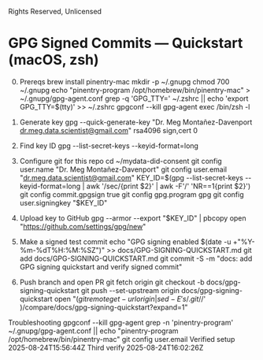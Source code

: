 Rights Reserved, Unlicensed
# GPG Signed Commits — Quickstart (macOS, zsh)

0) Prereqs
  brew install pinentry-mac
  mkdir -p ~/.gnupg
  chmod 700 ~/.gnupg
  echo "pinentry-program /opt/homebrew/bin/pinentry-mac" > ~/.gnupg/gpg-agent.conf
  grep -q 'GPG_TTY=' ~/.zshrc || echo 'export GPG_TTY=$(tty)' >> ~/.zshrc
  gpgconf --kill gpg-agent
  exec /bin/zsh -l

1) Generate key
  gpg --quick-generate-key "Dr. Meg Montañez-Davenport <dr.meg.data.scientist@gmail.com>" rsa4096 sign,cert 0

2) Find key ID
  gpg --list-secret-keys --keyid-format=long

3) Configure git for this repo
  cd ~/mydata-did-consent
  git config user.name "Dr. Meg Montañez-Davenport"
  git config user.email "dr.meg.data.scientist@gmail.com"
  KEY_ID=$(gpg --list-secret-keys --keyid-format=long | awk '/sec/{print $2}' | awk -F'/' 'NR==1{print $2}')
  git config commit.gpgsign true
  git config gpg.program gpg
  git config user.signingkey "$KEY_ID"

4) Upload key to GitHub
  gpg --armor --export "$KEY_ID" | pbcopy
  open "https://github.com/settings/gpg/new"

5) Make a signed test commit
  echo "GPG signing enabled $(date -u +"%Y-%m-%dT%H:%M:%SZ")" >> docs/GPG-SIGNING-QUICKSTART.md
  git add docs/GPG-SIGNING-QUICKSTART.md
  git commit -S -m "docs: add GPG signing quickstart and verify signed commit"

6) Push branch and open PR
  git fetch origin
  git checkout -b docs/gpg-signing-quickstart
  git push --set-upstream origin docs/gpg-signing-quickstart
  open "$(git remote get-url origin | sed -E 's/.git$//' )/compare/docs/gpg-signing-quickstart?expand=1"

Troubleshooting
  gpgconf --kill gpg-agent
  grep -n 'pinentry-program' ~/.gnupg/gpg-agent.conf || echo "pinentry-program /opt/homebrew/bin/pinentry-mac"
  git config user.email
Verified setup 2025-08-24T15:56:44Z
Third verify 2025-08-24T16:02:26Z
